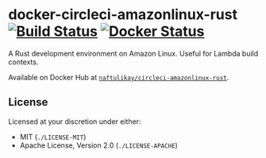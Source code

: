 # docker-circleci-amazonlinux-rust [![Build Status][travis.svg]][travis] [![Docker Status][docker.svg]][docker]

A Rust development environment on Amazon Linux. Useful for Lambda build contexts.

Available on Docker Hub at [`naftulikay/circleci-amazonlinux-rust`][docker].

## License

Licensed at your discretion under either:

 - MIT (`./LICENSE-MIT`)
 - Apache License, Version 2.0 (`./LICENSE-APACHE`)

 [docker]: https://hub.docker.com/r/naftulikay/circleci-amazonlinux-rust/
 [docker.svg]: https://img.shields.io/docker/automated/naftulikay/circleci-amazonlinux-rust.svg?maxAge=2592000
 [travis]: https://travis-ci.org/naftulikay/docker-circleci-amazonlinux-rust
 [travis.svg]: https://travis-ci.org/naftulikay/docker-circleci-amazonlinux-rust.svg
